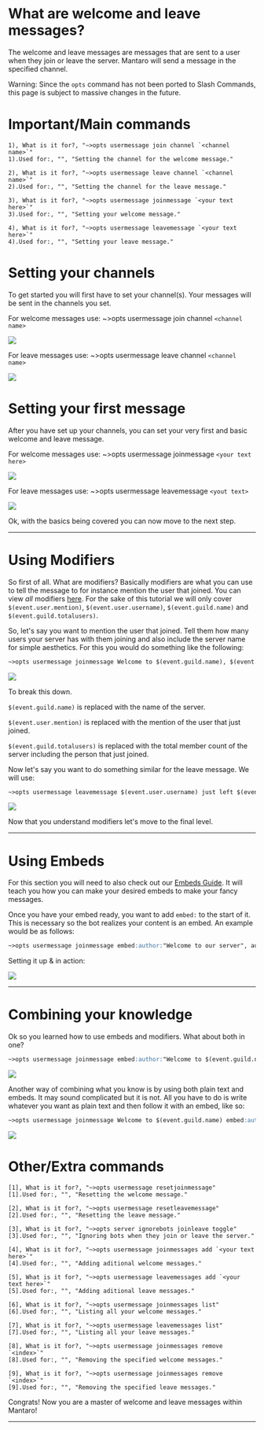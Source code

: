 # What are welcome and leave messages? 
The welcome and leave messages are messages that are sent to a user when they join or leave the server.
Mantaro will send a message in the specified channel.

Warning: Since the `opts` command has not been ported to Slash Commands, this page is subject to massive changes in the future.

# Important/Main commands
```api-parameters
1), What is it for?, "~>opts usermessage join channel `<channel name>`"
1).Used for:, "", "Setting the channel for the welcome message."

2), What is it for?, "~>opts usermessage leave channel `<channel name>`"
2).Used for:, "", "Setting the channel for the leave message."

3), What is it for?, "~>opts usermessage joinmessage `<your text here>`"
3).Used for:, "", "Setting your welcome message."

4), What is it for?, "~>opts usermessage leavemessage `<your text here>`"
4).Used for:, "", "Setting your leave message."
```

# Setting your channels
To get started you will first have to set your channel(s). Your messages will be sent in the channels you set.

For welcome messages use: ~>opts usermessage join channel `<channel name>`

![](https://i.imgur.com/mehwPN8.png)

For leave messages use: ~>opts usermessage leave channel `<channel name>`

![](https://i.imgur.com/pfi4ZuM.png)

# Setting your first message
After you have set up your channels, you can set your very first and basic welcome and leave message.

For welcome messages use: ~>opts usermessage joinmessage `<your text here>`

![](https://i.imgur.com/OrGDph3.png)

For leave messages use: ~>opts usermessage leavemessage `<yout text>`

![](https://i.imgur.com/27mp02Z.png)

Ok, with the basics being covered you can now move to the next step.

---
# Using Modifiers
So first of all. What are modifiers? Basically modifiers are what you can use to tell the message to for instance mention the user that joined. You can view *all* modifiers [here](guides/modifiers#modifiers-for-welcomeleave-messages). 
For the sake of this tutorial we will only cover `$(event.user.mention)`, `$(event.user.username)`, `$(event.guild.name)` and `$(event.guild.totalusers)`.

So, let's say you want to mention the user that joined. 
Tell them how many users your server has with them joining and also include the server name for simple aesthetics. For this you would do something like the following:

```md {wrap: true, wide: true}
~>opts usermessage joinmessage Welcome to $(event.guild.name), $(event.user.mention). You are our $(event.guild.totalusers)th member!
```

![](https://i.imgur.com/7nGWxjr.png)

To break this down.

`$(event.guild.name)` is replaced with the name of the server.

`$(event.user.mention)` is replaced with the mention of the user that just joined.

`$(event.guild.totalusers)` is replaced with the total member count of the server including the person that just joined.

Now let's say you want to do something similar for the leave message. 
We will use:

```md {wrap: true, wide: true}
~>opts usermessage leavemessage $(event.user.username) just left $(event.guild.name). Current Members $(event.guild.totalusers).
```

![](https://i.imgur.com/fuyNDjq.png)

Now that you understand modifiers let's move to the final level.

---
# Using Embeds
For this section you will need to also check out our [Embeds Guide](guides/embeds). 
It will teach you how you can make your desired embeds to make your fancy messages.

Once you have your embed ready, you want to add `embed:` to the start of it. This is necessary so the bot realizes your content is an embed.
An example would be as follows:

```md {wrap: true}
~>opts usermessage joinmessage embed:author:"Welcome to our server", authorImg:"https://i.imgur.com/VoVaJ0K.png", title:"Please enjoy your stay :>", description:"Please be sure to read our rules carefully thanks~", image:"https://i.imgur.com/fjmcMHL.jpg", thumbnail:"https://i.imgur.com/KYblACB.png", color:"c91191",footer:"Server owned by MrLar", footerImg:"https://i.imgur.com/R5MoVC5.png"
```

Setting it up & in action:

![](https://i.imgur.com/68xlljt.png)

---
# Combining your knowledge

Ok so you learned how to use embeds and modifiers. What about both in one?

```md {wrap: true}
~>opts usermessage joinmessage embed:author:"Welcome to $(event.guild.name)", authorImg:"https://i.imgur.com/VoVaJ0K.png", title:"Please be sure to read our rules carefully thanks~", description:"Please enjoy your stay $(event.user.mention)", thumbnail:"$(event.user.avatar)", color:"c91191",footer:"Server owned by $(event.guild.owner.username)", footerImg:"$(event.guild.owner.avatar)"
```

![](https://i.imgur.com/3aBjQIh.png)

Another way of combining what you know is by using both plain text and embeds. It may sound complicated but it is not. All you have to do is write whatever you want as plain text and then follow it with an embed, like so:

```md {wrap: true}
~>opts usermessage joinmessage Welcome to $(event.guild.name) embed:authorImg:"https://i.imgur.com/VoVaJ0K.png", title:"Please be sure to read our rules carefully thanks~", description:"Please enjoy your stay $(event.user.mention)", thumbnail:"$(event.user.avatar)", color:"c91191",footer:"Server owned by $(event.guild.owner.username)", footerImg:"$(event.guild.owner.avatar)"
```

![](https://i.imgur.com/pqXQund.png)

# Other/Extra commands
```api-parameters
[1], What is it for?, "~>opts usermessage resetjoinmessage"
[1].Used for:, "", "Resetting the welcome message."

[2], What is it for?, "~>opts usermessage resetleavemessage"
[2].Used for:, "", "Resetting the leave message."

[3], What is it for?, "~>opts server ignorebots joinleave toggle"
[3].Used for:, "", "Ignoring bots when they join or leave the server."

[4], What is it for?, "~>opts usermessage joinmessages add `<your text here>`"
[4].Used for:, "", "Adding aditional welcome messages."

[5], What is it for?, "~>opts usermessage leavemessages add `<your text here>`"
[5].Used for:, "", "Adding aditional leave messages."

[6], What is it for?, "~>opts usermessage joinmessages list"
[6].Used for:, "", "Listing all your welcome messages."

[7], What is it for?, "~>opts usermessage leavemessages list"
[7].Used for:, "", "Listing all your leave messages."

[8], What is it for?, "~>opts usermessage joinmessages remove `<index>`"
[8].Used for:, "", "Removing the specified welcome messages."

[9], What is it for?, "~>opts usermessage joinmessages remove `<index>`"
[9].Used for:, "", "Removing the specified leave messages."
```

Congrats! Now you are a master of welcome and leave messages within Mantaro! 

---
